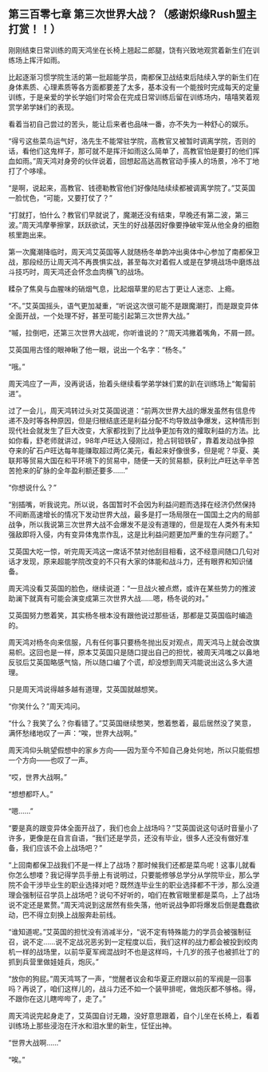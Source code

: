 ## 第三百零七章 第三次世界大战？（感谢炽缘Rush盟主打赏！！）
刚刚结束日常训练的周天鸿坐在长椅上翘起二郎腿，饶有兴致地观赏着新生们在训练场上挥汗如雨。

比起逐渐习惯学院生活的第一批超能学员，南都保卫战结束后陆续入学的新生们在身体素质、心理素质等各方面都要差了太多，基本没有一个能按时完成每天的定量训练，于是亲爱的学长学姐们时常会在完成日常训练后留在训练场内，嘻嘻笑着观赏学弟学妹们的表现。

看着当初自己尝过的苦头，能让后来者也品味一番，亦不失为一种舒心的娱乐。

“得亏这些菜鸟运气好，洛先生不能常驻学院，高教官又被暂时调离学院，否则的话，看他们这鬼样子，那可就不是挥汗如雨这么简单了，高教官怕是要打的他们挥血如雨。”周天鸿对身旁的伙伴说着，回想起高达高教官动手揍人的场景，冷不丁地打了个哆嗦。

“是啊，说起来，高教官、钱德勒教官他们好像陆陆续续都被调离学院了。”艾英国一脸忧色，“可能，又要打仗了？”

“打就打，怕什么？教官们早就说了，魔潮还没有结束，早晚还有第二波，第三波。”周天鸿摩拳擦掌，跃跃欲试，天生的好战基因好像要挣破牢笼从他全身的细胞核里跑出来。

第一次魔潮降临时，周天鸿艾英国等人就随杨冬单韵冲出奥体中心参加了南都保卫战，那段经历让周天鸿不再畏惧实战，甚至每次对着假人或是在梦境战场中磨炼战斗技巧时，周天鸿还会怀念血肉横飞的战场。

糅杂了焦臭与血腥味的硝烟气息，比起烟草里的尼古丁更让人迷恋、上瘾。

“不。”艾英国摇头，语气更加凝重，“听说这次很可能不是跟魔潮打，而是跟变异体全面开战，一个处理不好，甚至可能引起第三次世界大战。”

“嘁，拉倒吧，还第三次世界大战呢，你听谁说的？”周天鸿撇着嘴角，不屑一顾。

艾英国用古怪的眼神瞅了他一眼，说出一个名字：“杨冬。”

“哦。”

周天鸿应了一声，没再说话，抬着头继续看学弟学妹们累的趴在训练场上“匍匐前进”。

过了一会儿，周天鸿转过头对艾英国说道：“前两次世界大战的爆发虽然有信息传递不及时等各种原因，但是归根结底还是利益分配不均导致战争爆发，这种情形到现代社会就发生了巨大改变，大家都找到了比战争更加有效的攉取利益的方法。比如你看，舒老师就讲过，98年卢旺达入侵刚过，抢占钶钽铁矿，靠着发动战争掠夺来的矿石卢旺达每年能赚取超过两亿美元，看起来好像很多，但是呢？华夏、美联邦等贸易大国在和平环境下的贸易中，随便一天的贸易额，获利比卢旺达辛辛苦苦抢来的矿脉的全年盈利额还要多……”

“你想说什么？”

“别插嘴，听我说完。所以说，各国暂时不会因为利益问题而选择在经济仍然保持不间断高速增长的情况下发动世界大战，最多是打一场局限在一国国土之内的局部战争，所以我说第三次世界大战不会爆发不是没有道理的，但是现在人类外有未知强敌即将入侵，内有变异体鬼祟作乱，这是比利益问题更加严重的生存问题了。”

艾英国大吃一惊，听完周天鸿这一席话不禁对他刮目相看，这不经意间随口几句对话才发现，原来超能学院改变的不只有大家的体能和战斗力，还有眼界和知识储备。

周天鸿没看艾英国的脸色，继续说道：“一旦战火被点燃，或许在某些势力的推波助澜下就真有可能会演变成第三次世界大战……嗯，杨冬说的对。”

艾英国努力憋着笑，其实杨冬根本没有跟他说过那些话，那都是艾英国临时编造的。

周天鸿对杨冬向来信服，凡有任何事只要杨冬抛出反对观点，周天鸿马上就会改旗易帜。这回也是一样，原本艾英国只是随口提出自己的担忧，被周天鸿嗤之以鼻地反驳后艾英国略感气恼，所以随口编了个谎，却没想到周天鸿能说出这么多大道理。

只是周天鸿说得越多越有道理，艾英国就越想笑。

“你笑什么？”周天鸿问。

“什么？我笑了么？你看错了。”艾英国继续憋笑，憋着憋着，最后居然没了笑意，满怀愁绪地叹了一声：“唉，世界大战啊。”

周天鸿仰头眺望假想中的家乡方向——因为至今不知自己身处何地，所以只能假想一个方向——也叹了一声。

“哎，世界大战啊。”

“想想都吓人。”

“嗯……”

“要是真的跟变异体全面开战了，我们也会上战场吗？”艾英国说这句话时音量小了许多，更像是在自言自语，“我们还是学员，还没有毕业，很多人还没有做好准备，我们应该不会上战场吧？”

“上回南都保卫战我们不是一样上了战场？那时候我们还都是菜鸟呢！这事儿就看你怎么想喽？我记得学员手册上有说明过，只要能修够总学分从学院毕业，那么学院不会干涉毕业生的职业选择对吧？既然连毕业生的职业选择都不干涉，那么没道理会强制征召学员上战场吧？说句不好听的，咱们在教官眼里都是菜鸟，上了战场说不定还是累赘。”周天鸿说到这居然有些失落，他听说战争即将爆发后倒是蠢蠢欲动，巴不得立刻换上战服奔赴前线。

“谁知道呢。”艾英国的担忧没有消减半分，“说不定有特殊能力的学员会被强制征召，说不定……说不定战况恶劣到一定程度以后，我们这样的战力都会被投到绞肉机一样的战场里，以前华夏军阀混战时不也是这样吗，十几岁的孩子也被抓壮丁的抓到兵营里做娃娃兵，炮灰。”

“放你的狗屁。”周天鸿骂了一声，“觉醒者议会和华夏正府跟以前的军阀是一回事吗？再说了，咱们这样儿的，战斗力还不如一个装甲排呢，做炮灰都不够格。得，不跟你在这儿瞎哔哔了，走了。”

周天鸿说完起身走了，艾英国自讨无趣，没好意思跟着，自个儿坐在长椅上，看着训练场上那些浸泡在汗水和泪水里的新生，怔怔出神。

“世界大战啊……”

“唉。”

